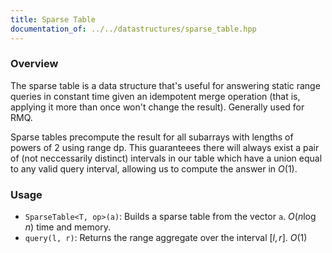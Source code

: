 ```yaml
---
title: Sparse Table
documentation_of: ../../datastructures/sparse_table.hpp
---
```


### Overview

The sparse table is a data structure that's useful for answering static range queries in constant time given an idempotent merge operation (that is, applying it more than once won't change the result). Generally used for RMQ.

Sparse tables precompute the result for all subarrays with lengths of powers of 2 using range dp. This guaranteees there will always exist a pair of (not neccessarily distinct) intervals in our table which have a union equal to any valid query interval, allowing us to compute the answer in $O(1)$.

### Usage

* `SparseTable<T, op>(a)`: Builds a sparse table from the vector `a`. $O(n \log{n})$ time and memory.
* `query(l, r)`: Returns the range aggregate over the interval $[l, r]$. $O(1)$